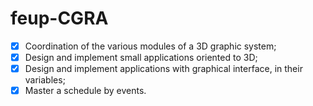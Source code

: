 # feup-CGRA

- [x] Coordination of the various modules of a 3D graphic system;
- [x] Design and implement small applications oriented to 3D;
- [x] Design and implement applications with graphical interface, in their variables;
- [x] Master a schedule by events.
